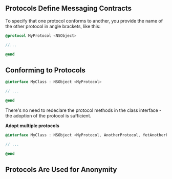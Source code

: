 Protocols Define Messaging Contracts
---

To specify that one protocol conforms to another, you provide the name of the other protocol in angle brackets, like this:

```objective-c
@protocol MyProtocol <NSObject>

//...

@end
```

Conforming to Protocols
---

```objective-c
@interface MyClass : NSObject <MyProtocol>

// ...

@end
```

There's no need to redeclare the protocol methods in the class interface - the adoption of the protocol is sufficient.

**Adopt multiple protocols**

```objective-c
@interface MyClass : NSObject <MyProtocol, AnotherProtocol, YetAnotherProtocol>

// ...

@end
```

Protocols Are Used for Anonymity
---

